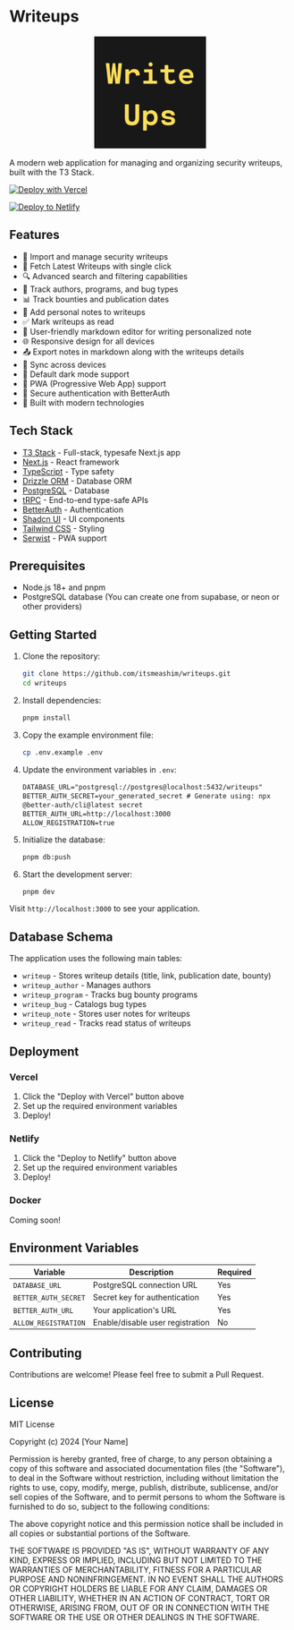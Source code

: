 # Writeups

<div align="center">
  <img src="public/logo.png" alt="Writeups Logo" width="200" height="200" />
</div>


A modern web application for managing and organizing security writeups, built with the T3 Stack.

[![Deploy with Vercel](https://vercel.com/button)](https://vercel.com/new/clone?repository-url=https%3A%2F%2Fgithub.com%2Fitsmeashim%2Fwriteups&env=DATABASE_URL,BETTER_AUTH_SECRET,BETTER_AUTH_URL,ALLOW_REGISTRATION&envDescription=DATABASE_URL%3A%20PostgreSQL%20connection%20string%20(e.g.%2C%20from%20Supabase%20or%20Neon).%20%20%20%20%20BETTER_AUTH_SECRET%3A%20Random%20key%20like%20X7K9P2M4Q8R5T1J3%20or%20generate%20via%20%60npx%20%40better-auth%2Fcli%40latest%20secret%60.%20%20%20%20%20BETTER_AUTH_URL%3A%20Your%20site%20URL%20(e.g.%2C%20https%3A%2F%2Fyourdomain.com).%20%20%20%20%20ALLOW_REGISTRATION%3A%20Set%20%60true%60%20for%20multi-user%2C%20%60false%60%20for%20single-user.%20%20%20%20%20&envLink=https%3A%2F%2Fgithub.com%2Fitsmeashim%2Fwriteups%2Fblob%2Fmain%2F.env.example)

[![Deploy to Netlify](https://www.netlify.com/img/deploy/button.svg)](https://app.netlify.com/start/deploy?repository=https://github.com/itsmeashim/writeups)

## Features

- 📝 Import and manage security writeups
- 🔄 Fetch Latest Writeups with single click
- 🔍 Advanced search and filtering capabilities
- 👥 Track authors, programs, and bug types
- 📊 Track bounties and publication dates
- 📌 Add personal notes to writeups
- ✅ Mark writeups as read
- 📝 User-friendly markdown editor for writing personalized note
- 🌐 Responsive design for all devices
- 📤 Export notes in markdown along with the writeups details
- 🔄 Sync across devices
- 🌙 Default dark mode support
- 📱 PWA (Progressive Web App) support
- 🔐 Secure authentication with BetterAuth
- 🚀 Built with modern technologies

## Tech Stack

- [T3 Stack](https://create.t3.gg/) - Full-stack, typesafe Next.js app
- [Next.js](https://nextjs.org) - React framework
- [TypeScript](https://www.typescriptlang.org/) - Type safety
- [Drizzle ORM](https://orm.drizzle.team) - Database ORM
- [PostgreSQL](https://www.postgresql.org/) - Database
- [tRPC](https://trpc.io) - End-to-end type-safe APIs
- [BetterAuth](https://better-auth.dev) - Authentication
- [Shadcn UI](https://ui.shadcn.com) - UI components
- [Tailwind CSS](https://tailwindcss.com) - Styling
- [Serwist](https://serwist.pages.dev) - PWA support

## Prerequisites

- Node.js 18+ and pnpm
- PostgreSQL database (You can create one from supabase, or neon or other providers)

## Getting Started

1. Clone the repository:
   ```bash
   git clone https://github.com/itsmeashim/writeups.git
   cd writeups
   ```

2. Install dependencies:
   ```bash
   pnpm install
   ```

3. Copy the example environment file:
   ```bash
   cp .env.example .env
   ```

4. Update the environment variables in `.env`:
   ```
   DATABASE_URL="postgresql://postgres@localhost:5432/writeups"
   BETTER_AUTH_SECRET=your_generated_secret # Generate using: npx @better-auth/cli@latest secret
   BETTER_AUTH_URL=http://localhost:3000
   ALLOW_REGISTRATION=true
   ```

5. Initialize the database:
   ```bash
   pnpm db:push
   ```

6. Start the development server:
   ```bash
   pnpm dev
   ```

Visit `http://localhost:3000` to see your application.

## Database Schema

The application uses the following main tables:
- `writeup` - Stores writeup details (title, link, publication date, bounty)
- `writeup_author` - Manages authors
- `writeup_program` - Tracks bug bounty programs
- `writeup_bug` - Catalogs bug types
- `writeup_note` - Stores user notes for writeups
- `writeup_read` - Tracks read status of writeups

## Deployment

### Vercel

1. Click the "Deploy with Vercel" button above
2. Set up the required environment variables
3. Deploy!

### Netlify

1. Click the "Deploy to Netlify" button above
2. Set up the required environment variables
3. Deploy!

### Docker

Coming soon!

## Environment Variables

| Variable | Description | Required |
|----------|-------------|-----------|
| `DATABASE_URL` | PostgreSQL connection URL | Yes |
| `BETTER_AUTH_SECRET` | Secret key for authentication | Yes |
| `BETTER_AUTH_URL` | Your application's URL | Yes |
| `ALLOW_REGISTRATION` | Enable/disable user registration | No |

## Contributing

Contributions are welcome! Please feel free to submit a Pull Request.

## License

MIT License

Copyright (c) 2024 [Your Name]

Permission is hereby granted, free of charge, to any person obtaining a copy
of this software and associated documentation files (the "Software"), to deal
in the Software without restriction, including without limitation the rights
to use, copy, modify, merge, publish, distribute, sublicense, and/or sell
copies of the Software, and to permit persons to whom the Software is
furnished to do so, subject to the following conditions:

The above copyright notice and this permission notice shall be included in all
copies or substantial portions of the Software.

THE SOFTWARE IS PROVIDED "AS IS", WITHOUT WARRANTY OF ANY KIND, EXPRESS OR
IMPLIED, INCLUDING BUT NOT LIMITED TO THE WARRANTIES OF MERCHANTABILITY,
FITNESS FOR A PARTICULAR PURPOSE AND NONINFRINGEMENT. IN NO EVENT SHALL THE
AUTHORS OR COPYRIGHT HOLDERS BE LIABLE FOR ANY CLAIM, DAMAGES OR OTHER
LIABILITY, WHETHER IN AN ACTION OF CONTRACT, TORT OR OTHERWISE, ARISING FROM,
OUT OF OR IN CONNECTION WITH THE SOFTWARE OR THE USE OR OTHER DEALINGS IN THE
SOFTWARE.
